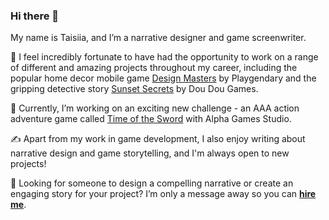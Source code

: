 ### Hi there 👋

My name is Taisiia, and I’m a narrative designer and game screenwriter.

🥇 I feel incredibly fortunate to have had the opportunity to work on a range of different and amazing projects throughout my career, including the popular home decor mobile game [Design Masters](https://sunflowergolem.github.io/projects/design-masters/) by Playgendary and the gripping detective story [Sunset Secrets](https://sunflowergolem.github.io/projects/sunset-secrets/) by Dou Dou Games.

🔭 Currently, I’m working on an exciting new challenge - an AAA action adventure game called [Time of the Sword](https://sunflowergolem.github.io/projects/time-of-the-sword/) with Alpha Games Studio.

✍️ Apart from my work in game development, I also enjoy writing about narrative design and game storytelling, and I'm always open to new projects!

👋 Looking for someone to design a compelling narrative or create an engaging story for your project? I’m only a message away so you can [**hire me**](https://sunflowergolem.github.io/hire-me/).
